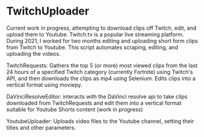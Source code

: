 # TwitchUploader
Current work in progress, attempting to download clips off Twitch, edit, and upload them to Youtube.
Twitch.tv is a popular live streaming platform. During 2021, I worked for two months editing and uploading short form clips from Twitch to Youtube. This script automates scraping, editing, and uploading the videos.

TwitchRequests: Gathers the top 5 (or more) most viewed clips from the last 24 hours of a specified Twitch category (currently Fortnite) using Twitch's API, and then downloads the clips as mp4 using Selenium.
Edits clips into a vertical format using moviepy.

DaVinciResolveEditor: interacts with the DaVinci resolve api to take clips downloaded from TwitchRequests and edit them into a vertical format suitable for Youtube Shorts content (work in progress)

YoutubeUploader: Uploads video files to the Youtube channel, setting their titles and other parameters.
